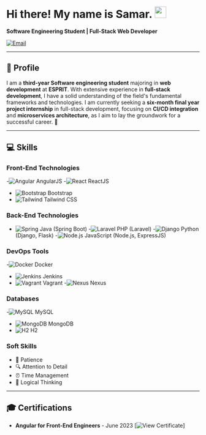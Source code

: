 # Hi there! My name is Samar. <img id="wave" src="https://media.giphy.com/media/hvRJCLFzcasrR4ia7z/giphy.gif" width="30px">

**Software Engineering Student | Full-Stack Web Developer**

<a href="mailto:rebhisamar60@gmail.com">
  <img src="https://img.shields.io/badge/Email-rebhisamar60@gmail.com-4CAF50?style=flat&logo=Mail&logoColor=white" alt="Email" />
</a>

---

## 📜 Profile
I am a **third-year Software engineering student** majoring in **web development** at **ESPRIT**. With extensive experience in **full-stack development**, I have a solid understanding of the field's fundamental frameworks and technologies. I am currently seeking a **six-month final year project internship** in full-stack development, focusing on **CI/CD integration** and **microservices architecture**, as I aim to lay the groundwork for a successful career. 🚀

---

## 💻 Skills

### Front-End Technologies
-![Angular](https://img.shields.io/badge/-AngularJS-DD0031?style=flat&logo=angular&logoColor=white) AngularJS
-![React](https://img.shields.io/badge/-ReactJS-61DAFB?style=flat&logo=react&logoColor=white) ReactJS
- ![Bootstrap](https://img.shields.io/badge/-Bootstrap-563D7C?style=flat&logo=bootstrap&logoColor=white) Bootstrap
- ![Tailwind](https://img.shields.io/badge/-Tailwind%20CSS-06B6D4?style=flat&logo=tailwindcss&logoColor=white) Tailwind CSS

### Back-End Technologies
- ![Spring](https://img.shields.io/badge/-Spring%20Boot-6DB33F?style=flat&logo=spring&logoColor=white) Java (Spring Boot)
-![Laravel](https://img.shields.io/badge/-Laravel-EF3E00?style=flat&logo=laravel&logoColor=white) PHP (Laravel)
-![Django](https://img.shields.io/badge/-Django-092E20?style=flat&logo=django&logoColor=white) Python (Django, Flask)
-![Node.js](https://img.shields.io/badge/-Node.js-8CC84B?style=flat&logo=node.js&logoColor=white) JavaScript (Node.js, ExpressJS)

### DevOps Tools
-![Docker](https://img.shields.io/badge/-Docker-2496ED?style=flat&logo=docker&logoColor=white) Docker
- ![Jenkins](https://img.shields.io/badge/-Jenkins-D24939?style=flat&logo=jenkins&logoColor=white) Jenkins
- ![Vagrant](https://img.shields.io/badge/-Vagrant-186128?style=flat&logo=vagrant&logoColor=white) Vagrant
-![Nexus](https://img.shields.io/badge/-Nexus-008C5E?style=flat&logo=nexus&logoColor=white) Nexus

### Databases
-![MySQL](https://img.shields.io/badge/-MySQL-4479A1?style=flat&logo=mysql&logoColor=white) MySQL
- ![MongoDB](https://img.shields.io/badge/-MongoDB-47A248?style=flat&logo=mongodb&logoColor=white) MongoDB
- ![H2](https://img.shields.io/badge/-H2-003DA5?style=flat&logo=h2database&logoColor=white) H2

### Soft Skills
- 🧘 Patience
- 🔍 Attention to Detail
- ⏰ Time Management
- 🧠 Logical Thinking

---

## 🎓 Certifications
- **Angular for Front-End Engineers** - June 2023 [![View Certificate](https://img.shields.io/badge/View%20Certificate-007ACC?style=for-the-badge&logo=Microsoft&logoColor=white)]
